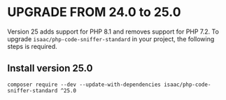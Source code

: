 UPGRADE FROM 24.0 to 25.0
=========================

Version 25 adds support for PHP 8.1 and removes support for PHP 7.2. To upgrade `isaac/php-code-sniffer-standard` in
your project, the following steps is required.

Install version 25.0
---------------------
```shell
composer require --dev --update-with-dependencies isaac/php-code-sniffer-standard ^25.0
```
